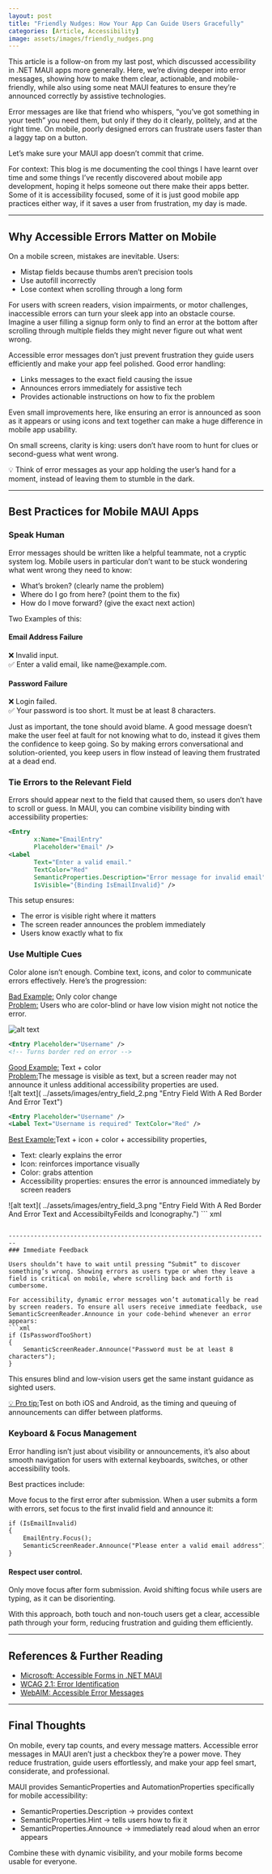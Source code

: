 ```yaml
---
layout: post
title: "Friendly Nudges: How Your App Can Guide Users Gracefully"
categories: [Article, Accessibility]
image: assets/images/friendly_nudges.png
---
```


This article is a follow-on from my last post, which discussed accessibility in .NET MAUI apps more generally. Here, we’re diving deeper into error messages, showing how to make them clear, actionable, and mobile-friendly, while also using some neat MAUI features to ensure they’re announced correctly by assistive technologies.

Error messages are like that friend who whispers, “you’ve got something in your teeth” you need them, but only if they do it clearly, politely, and at the right time. On mobile, poorly designed errors can frustrate users faster than a laggy tap on a button.

Let’s make sure your MAUI app doesn’t commit that crime.

<div class="alert alert-primary" role="alert">
  For context: This blog is me documenting the cool things I have learnt over time and some things I’ve recently discovered about mobile app development, hoping it helps someone out there make their apps better. Some of it is accessibility focused, some of it is just good mobile app practices either way, if it saves a user from frustration, my day is made.
</div>


------------------------------------------------------------------------

## Why Accessible Errors Matter on Mobile

On a mobile screen, mistakes are inevitable. Users:

- Mistap fields because thumbs aren’t precision tools
- Use autofill incorrectly
- Lose context when scrolling through a long form

For users with screen readers, vision impairments, or motor challenges, inaccessible errors can turn your sleek app into an obstacle course. Imagine a user filling a signup form only to find an error at the bottom after scrolling through multiple fields they might never figure out what went wrong.

Accessible error messages don’t just prevent frustration they guide users efficiently and make your app feel polished. Good error handling:

- Links messages to the exact field causing the issue
- Announces errors immediately for assistive tech
- Provides actionable instructions on how to fix the problem

Even small improvements here, like ensuring an error is announced as soon as it appears or using icons and text together can make a huge difference in mobile app usability.

On small screens, clarity is king: users don’t have room to hunt for clues or second-guess what went wrong.

💡 Think of error messages as your app holding the user’s hand for a moment, instead of leaving them to stumble in the dark.

------------------------------------------------------------------------

## Best Practices for Mobile MAUI Apps

### Speak Human

Error messages should be written like a helpful teammate, not a cryptic system log. Mobile users in particular don’t want to be stuck wondering what went wrong they need to know:

- What’s broken? (clearly name the problem)
- Where do I go from here? (point them to the fix)
- How do I move forward? (give the exact next action)

Two Examples of this:
#### Email Address Failure

<div class="alert alert-danger" role="alert">
❌ Invalid input.
</div>

<div class="alert alert-success" role="alert">
✅ Enter a valid email, like name@example.com.
</div>

#### Password Failure

<div class="alert alert-danger" role="alert">
❌ Login failed.
</div>

<div class="alert alert-success" role="alert">
✅ Your password is too short. It must be at least 8 characters.
</div>

Just as important, the tone should avoid blame. A good message doesn’t make the user feel at fault for not knowing what to do, instead it gives them the confidence to keep going. So by making errors conversational and solution-oriented, you keep users in flow instead of leaving them frustrated at a dead end.

### Tie Errors to the Relevant Field

Errors should appear next to the field that caused them, so users don’t have to scroll or guess. In MAUI, you can combine visibility binding with accessibility properties:


``` xml
<Entry 
       x:Name="EmailEntry" 
       Placeholder="Email" />
<Label 
       Text="Enter a valid email."
       TextColor="Red"
       SemanticProperties.Description="Error message for invalid email"
       IsVisible="{Binding IsEmailInvalid}" />
```


This setup ensures:

- The error is visible right where it matters
- The screen reader announces the problem immediately
- Users know exactly what to fix

### Use Multiple Cues

Color alone isn’t enough. Combine text, icons, and color to communicate errors effectively. Here’s the progression:

<div class="alert alert-danger" role="alert">
       <a href="#" class="alert-link">Bad Example:</a> Only color change<br>
       <a href="#" class="alert-link">Problem:</a> Users who are color-blind or have low vision might not notice the error.
</div>

![alt text]( ../assets/images/entry_field_1.png "Entry Field With Only A Red Border")

``` xml
<Entry Placeholder="Username" />
<!-- Turns border red on error -->
```


<div class="alert alert-warning" role="alert">
       <a href="#" class="alert-link">Good Example:</a> Text + color<br>
       <a href="#" class="alert-link">Problem:</a>The message is visible as text, but a screen reader may not announce it unless additional accessibility properties are used.<br>
</div>
 ![alt text]( ../assets/images/entry_field_2.png "Entry Field With A Red Border And Error Text")

``` xml 
<Entry Placeholder="Username" />
<Label Text="Username is required" TextColor="Red" />
```

<div class="alert alert-success" role="alert">
       <a href="#" class="alert-link">Best Example:</a>Text + icon + color + accessibility properties, <br>
       <ul>
              <li>Text: clearly explains the error</li>
              <li>Icon: reinforces importance visually</li>
              <li>Color: grabs attention</li>
              <li>Accessibility properties: ensures the error is announced immediately by screen readers</li>
       </ul>
</div>
 ![alt text]( ../assets/images/entry_field_3.png "Entry Field With A Red Border And Error Text and AccessibiltyFeilds and Iconography.")
``` xml
<Entry x:Name="UsernameEntry" Placeholder="Username" />

<Label Text="⚠ Username is required"
       TextColor="Red"
       SemanticProperties.Description="Error message for missing username"
       IsVisible="{Binding IsUsernameInvalid}" />
```

------------------------------------------------------------------------
### Immediate Feedback

Users shouldn’t have to wait until pressing “Submit” to discover something’s wrong. Showing errors as users type or when they leave a field is critical on mobile, where scrolling back and forth is cumbersome.

For accessibility, dynamic error messages won’t automatically be read by screen readers. To ensure all users receive immediate feedback, use SemanticScreenReader.Announce in your code-behind whenever an error appears:
```xml
if (IsPasswordTooShort)
{
    SemanticScreenReader.Announce("Password must be at least 8 characters");
}
```

This ensures blind and low-vision users get the same instant guidance as sighted users.
<div class="alert alert-success" role="alert">
       <a href="#" class="alert-link">💡 Pro tip:</a>Test on both iOS and Android, as the timing and queuing of announcements can differ between platforms.
</div>

### Keyboard & Focus Management

Error handling isn’t just about visibility or announcements, it’s also about smooth navigation for users with external keyboards, switches, or other accessibility tools.

Best practices include:

Move focus to the first error after submission.
When a user submits a form with errors, set focus to the first invalid field and announce it:

```xml
if (IsEmailInvalid)
{
    EmailEntry.Focus();
    SemanticScreenReader.Announce("Please enter a valid email address");
}
```

#### Respect user control.
Only move focus after form submission. Avoid shifting focus while users are typing, as it can be disorienting.

With this approach, both touch and non-touch users get a clear, accessible path through your form, reducing frustration and guiding them efficiently.

------------------------------------------------------------------------

## References & Further Reading

-   [Microsoft: Accessible Forms in .NET MAUI](https://learn.microsoft.com/en-us/dotnet/maui/fundamentals/accessibility)
-   [WCAG 2.1: Error Identification](https://www.w3.org/WAI/WCAG22/quickref/?versions=2.1#error-identification)
-   [WebAIM: Accessible Error Messages](https://webaim.org/techniques/forms/#error-messages)

------------------------------------------------------------------------

## Final Thoughts

On mobile, every tap counts, and every message matters. Accessible error messages in MAUI aren’t just a checkbox they’re a power move. They reduce frustration, guide users effortlessly, and make your app feel smart, considerate, and professional.

MAUI provides SemanticProperties and AutomationProperties specifically for mobile accessibility:

<ul>
       <li>SemanticProperties.Description → provides context</li>
       <li>SemanticProperties.Hint → tells users how to fix it</li>
       <li>SemanticProperties.Announce → immediately read aloud when an error appears</li>
</ul>

Combine these with dynamic visibility, and your mobile forms become usable for everyone.
